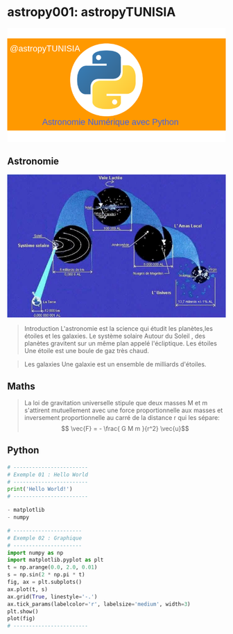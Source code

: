 <!--
author:   (c) riadh BEN NESSIB
email:    riadhbennessib@gmail.com
version:  0.1.0
language: fr
logo:     https://raw.githubusercontent.com/pyTUNISIA/home/master/images/astropy/astropyTUNISIA.png
comment:  astropyTUNISIA: Astronomie Numérique avec Python.
mode   :  Textbook
script:   https://javascript_resourse_url

script:   https://cdn.jsdelivr.net/gh/liatemplates/pyscript@0.0.4/dist/pyscript.min.js

link:     https://cdn.jsdelivr.net/gh/liatemplates/pyscript@0.0.4/dist/pyscript.css

persistent:  true   


@PyScript.env
<lia-keep>
<py-env>
@0
</py-env>
</lia-keep>
@end

@PyScript.repl: @PyScript.replWith( ,```@0```)

@PyScript.replWith
<lia-keep>
<style>
  .output {
    font-style: inherit;
    font-weight: inherit;
    font-size: inherit;
    line-height: inherit;
    margin-left: 0px;
    float: left;
  }

  .mt-2 {
    margin-left: 0px !important;
    margin-right: 0px !important;
    margin-bottom: 15px !important;
  }

  .editor-box {
    border: 1px solid black;
  }
</style>
<py-repl @0>@1</py-repl>
</lia-keep>
@end
-->


# astropy001: astropyTUNISIA
![](https://raw.githubusercontent.com/pyTUNISIA/home/master/images/astropy/astropyTUNISIA.png)

## Astronomie
![](https://raw.githubusercontent.com/pyTUNISIA/home/master/images/astro/DeLaTerreAUnivers.jpg)

> Introduction
L'astronomie est la science qui étudit les planètes,les étoiles et les galaxies.
> Le système solaire
Autour du Soleil , des planètes gravitent sur un même plan appelé l'écliptique.
> Les étoiles 
Une étoile est une boule de gaz très chaud.


> Les galaxies
Une galaxie est un ensemble de milliards d'étoiles.

## Maths

> La loi de gravitation universelle stipule que deux masses M et m s'attirent mutuellement avec une force proportionnelle aux masses et inversement proportionnelle au carré de la distance r qui les sépare:
>  $$ \vec{F} = - \frac{ G M m }{r^2} \vec{u}$$
>

## Python



```python @PyScript.repl
# ------------------------
# Exemple 01 : Hello World
# ------------------------
print('Hello World!')
# ------------------------
```

``` python @PyScript.env
- matplotlib
- numpy
```

```python @PyScript.repl
# ----------------------
# Exemple 02 : Graphique
# ----------------------
import numpy as np
import matplotlib.pyplot as plt
t = np.arange(0.0, 2.0, 0.01)
s = np.sin(2 * np.pi * t)
fig, ax = plt.subplots()
ax.plot(t, s)
ax.grid(True, linestyle='-.')
ax.tick_params(labelcolor='r', labelsize='medium', width=3)
plt.show()
plot(fig) 
# ------------------------
```
